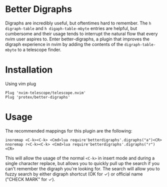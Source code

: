 # Better Digraphs
Digraphs are incredibly useful, but oftentimes hard to remember. The `h digraph-table` and `h digaph-table-mbyte` entries are helpful, but cumbersome and their usage tends to interrupt the natural flow that every nvim user aspires to. Enter better-digraphs, a plugin that improves the digraph experience in nvim by adding the contents of the `digraph-table-mbyte` to a telescope finder.

# Installation
Using vim plug
```vim
Plug 'nvim-telescope/telescope.nvim'
Plug 'protex/better-digraphs'
```

# Usage
The recommended mappings for this plugin are the following:
```vim
inoremap <C-k><C-k> <Cmd>lua require'betterdigraphs'.digraphs("a")<CR>
nnoremap r<C-k><C-k> <Cmd>lua require'betterdigraphs'.digraphs("r")<CR>
```

This will allow the usage of the normal `<C-k>` in insert mode and during a single character replace, but allows you to quickly pull up the search if you can't remember the digraph you're looking for. The search will allow you to fuzzy search by either digraph shortcut (OK for ✓) or official name ("CHECK MARK" for ✓).
